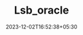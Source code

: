 ---
weight: 999
title: "Lsb_oracle"
description: ""
icon: "article"
date: "2023-12-02T16:52:38+05:30"
lastmod: "2023-12-02T16:52:38+05:30"
draft: true
toc: true
---